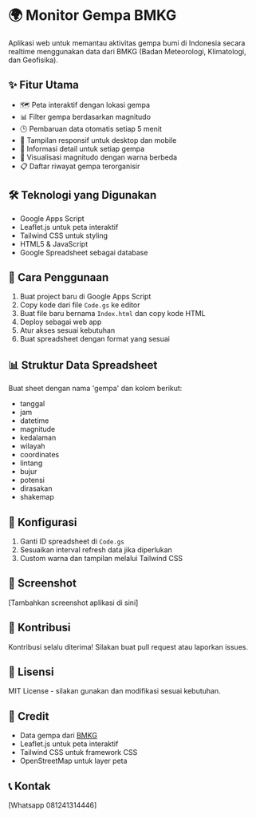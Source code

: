 # 🌍 Monitor Gempa BMKG

Aplikasi web untuk memantau aktivitas gempa bumi di Indonesia secara realtime menggunakan data dari BMKG (Badan Meteorologi, Klimatologi, dan Geofisika).

## ✨ Fitur Utama

- 🗺️ Peta interaktif dengan lokasi gempa
- 📊 Filter gempa berdasarkan magnitudo
- 🕒 Pembaruan data otomatis setiap 5 menit
- 📱 Tampilan responsif untuk desktop dan mobile
- 📍 Informasi detail untuk setiap gempa
- 🎨 Visualisasi magnitudo dengan warna berbeda
- 📋 Daftar riwayat gempa terorganisir

## 🛠️ Teknologi yang Digunakan

- Google Apps Script
- Leaflet.js untuk peta interaktif
- Tailwind CSS untuk styling
- HTML5 & JavaScript
- Google Spreadsheet sebagai database

## 📝 Cara Penggunaan

1. Buat project baru di Google Apps Script
2. Copy kode dari file `Code.gs` ke editor
3. Buat file baru bernama `Index.html` dan copy kode HTML
4. Deploy sebagai web app
5. Atur akses sesuai kebutuhan
6. Buat spreadsheet dengan format yang sesuai

## 📊 Struktur Data Spreadsheet

Buat sheet dengan nama 'gempa' dan kolom berikut:
- tanggal
- jam
- datetime
- magnitude
- kedalaman
- wilayah
- coordinates
- lintang
- bujur
- potensi
- dirasakan
- shakemap

## 🔧 Konfigurasi

1. Ganti ID spreadsheet di `Code.gs`
2. Sesuaikan interval refresh data jika diperlukan
3. Custom warna dan tampilan melalui Tailwind CSS

## 📱 Screenshot

[Tambahkan screenshot aplikasi di sini]

## 🤝 Kontribusi

Kontribusi selalu diterima! Silakan buat pull request atau laporkan issues.

## 📄 Lisensi

MIT License - silakan gunakan dan modifikasi sesuai kebutuhan.

## 🙏 Credit

- Data gempa dari [BMKG](https://data.bmkg.go.id/)
- Leaflet.js untuk peta interaktif
- Tailwind CSS untuk framework CSS
- OpenStreetMap untuk layer peta

## 📞 Kontak

[Whatsapp 081241314446]
